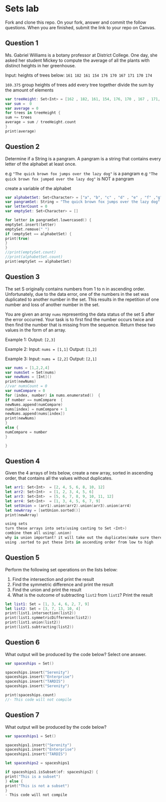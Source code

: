 # Sets lab

Fork and clone this repo. On your fork, answer and commit the follow questions. When you are finished, submit the link to your repo on Canvas.


## Question 1

Ms. Gabriel Williams is a botany professor at District College. One day, she asked her student Mickey to compute the average of all the plants with distinct heights in her greenhouse.

Input: heights of trees below:
`161 182 161 154 176 170 167 171 170 174`


`169.375`
group heights of trees
add every tree together
divide the sum by the amount of elements 
```swift
var treeHeight: Set<Int> = [162 , 182, 161, 154, 176, 170 , 167 , 171, 170 ,  174]
var sum =  0
var average = 0
for trees in treeHeight {
sum += trees
average = sum / treeHeight.count
}
print(average)


```



## Question 2

Determine if a String is a pangram. A pangram is a string that contains every letter of the alphabet at least once.

e.g `"The quick brown fox jumps over the lazy dog"` is a pangram
e.g `"The quick brown fox jumped over the lazy dog"` is NOT a pangram

create a variable of the alphabet 
```Swift
var alphabetSet: Set<Character> = ["a", "b", "c" , "d" , "e" , "f" ,"g" , "h", "i" , "j", "k", "l" , "m" , "n" , "o" , "p", "q", "r" , "s", "t", "u", "v" , "w" , "x" ,"y" , "z"]
var pangramSet: String = "The quick brown fox jumps over the lazy dog"
var letterCount = 0
var emptySet: Set<Character> = []

for letter in pangramSet.lowercased() {
emptySet.insert(letter)
emptySet.remove(" ") 
if (emptySet == alphabetSet) { 
print(true)
}
}
//print(emptySet.count)
//print(alphabetSet.count)
print(emptySet == alphabetSet)

```
## Question 3

The set S originally contains numbers from 1 to n in ascending order. Unfortunately, due to the data error, one of the numbers in the set was duplicated to another number in the set. This results in the repetition of one number and loss of another number in the set.

You are given an array `nums` representing the data status of the set S after the error occurred. Your task is to first find the number occurs twice and then find the number that is missing from the sequence. Return these two values in the form of an array.

Example 1:
Output: `[2,3]`

Example 2:
Input: `nums = [1,1]`
Output: `[1,2]`

Example 3:
Input: `nums = [2,2]`
Output: `[2,1]` 
```swift
var nums = [1,2,2,4]
var numsSet = Set(nums)
var newNums = [Int]()
print(newNums)
//var numsCount = 0
var numCompare = 0
for (index, number) in nums.enumerated()  {
if number == numCompare  {
newNums.append(numCompare)
nums[index] = numCompare + 1
newNums.append(nums[index])
print(newNums)
}
else {
numCompare = number
}

}
```
## Question 4

Given the 4 arrays of Ints below, create a new array, sorted in ascending order, that contains all the values without duplicates.

```swift
let arr1: Set<Int>  = [2, 4, 5, 6, 8, 10, 12]
let arr2: Set<Int>  = [1, 2, 3, 4, 5, 6]
let arr3: Set<Int>  = [5, 6, 7, 8, 9, 10, 11, 12]
let arr4: Set<Int>  = [1, 3, 4, 5, 6, 7, 9]
let setUnion = (arr1).union(arr2).union(arr3).union(arr4)
let newArray = [setUnion.sorted()]
print(newArray)

using sets
turn these arrays into sets(using casting to Set <Int>)
combine them all using(.union)
why is union important? it will take out the duplicates(make sure there's only one of each value)
using .sorted to put these Ints in ascending order from low to high
```


## Question 5

Perform the following set operations on the lists below:

1. Find the intersection and print the result
2. Find the symmetric difference and print the result
3. Find the union and print the result
4. What is the outcome of subtracting `list2` from `list1`? Print the result

```swift
let list1: Set = [1, 3, 4, 6, 2, 7, 9]
let list2: Set = [3, 7, 13, 10, 4]
print(list1.intersection(list2))
print(list1.symmetricDifference(list2))
print(list1.union(list2))
print(list1.subtracting(list2))
```


## Question 6

What output will be produced by the code below? Select one answer.

```swift
var spaceships = Set()

spaceships.insert("Serenity")
spaceships.insert("Enterprise")
spaceships.insert("TARDIS")
spaceships.insert("Serenity")

print(spaceships.count)
//- This code will not compile
```

## Question 7

What output will be produced by the code below?

```swift
var spaceships1 = Set()

spaceships1.insert("Serenity")
spaceships1.insert("Enterprise")
spaceships1.insert("TARDIS")

let spaceships2 = spaceships1

if spaceships1.isSubset(of: spaceships2) {
print("This is a subset")
} else {
print("This is not a subset")
}
- This code will not compile
```


